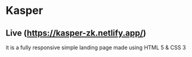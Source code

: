 # Kasper 
## Live (https://kasper-zk.netlify.app/)
it is a fully responsive simple landing page made using HTML 5 & CSS 3 
